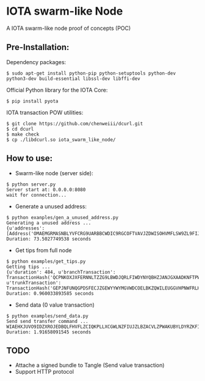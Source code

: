 # IOTA swarm-like Node
A IOTA swarm-like node proof of concepts (POC)

## Pre-Installation:
Dependency packages:

```$ sudo apt-get install python-pip python-setuptools python-dev python3-dev build-essential libssl-dev libffi-dev```

Official Python library for the IOTA Core:

```
$ pip install pyota
```

IOTA transaction POW utilities:

```
$ git clone https://github.com/chenweiii/dcurl.git
$ cd dcurl
$ make check
$ cp ./libdcurl.so iota_swarm_like_node/
```

## How to use:

* Swarm-like node (server side):
```
$ python server.py 
Server start at: 0.0.0.0:8080
wait for connection...
```

* Generate a unused address:
```
$ python exanples/gen_a_unused_address.py
Generating a unused address ... 
{u'addresses': [Address('OMAEMGRMASNBLYVFCRG9UARBBCWDIC9RGCOFTVAVJZDWISOHVMFLSW9ZL9FIJIHVVRYQLIMYBWEYP9WSX')]}
Duration: 73.5027749538 seconds
``` 

* Get tips from full node
```
$ python examples/get_tips.py
Getting tips ...
{u'duration': 484, u'branchTransaction': TransactionHash('QCPNKOXJXFERNNLTZZG9LBWDJQRLFIWDYNYQBHZJANJGXAADKNFTPWBWVDGHROVVVQWBKP9ROKRMZ9999'), u'trunkTransaction': TransactionHash('GEPJNFUNQGPDSFECJZGEWYYWYMGVWDCOELBKZQWILEUGGVHPNWFRLHNQHYKHCHPQWSQAXGYG9AIBA9999')}
Duration: 0.960033893585 seconds
``` 

* Send data (0 value transaction)
```
$ python examples/send_data.py
Send send transfer command ... 
WIAEHXJUVO9IDZXROJEDBQLFHVFLZCIQKPLLXCGWLNZFIUJZLBZACVLZPWAKUBYLDYRZKFIDKLSAHJHEY
Duration: 1.91658091545 seconds

```

## TODO
* Attache a signed bundle to Tangle (Send value transaction)
* Support HTTP protocol
